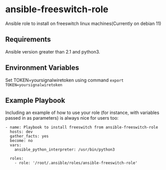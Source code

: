 ansible-freeswitch-role
=========

Ansible role to install on freeswitch linux machines(Currently on debian 11)

Requirements
------------

Ansible version greater than 2.1 and python3.

Environment Variables
---------------------

Set TOKEN=yoursignalwiretoken using command ```export TOKEN=yoursignalwiretoken```

Example Playbook
----------------

Including an example of how to use your role (for instance, with variables passed in as parameters) is always nice for users too:
```
- name: Playbook to install freeswitch from ansible-freeswitch-role
  hosts: dev
  gather_facts: yes
  become: no
  vars:
    ansible_python_interpreter: /usr/bin/python3

  roles:
    - role: '/root/.ansible/roles/ansible-freeswitch-role'
```
